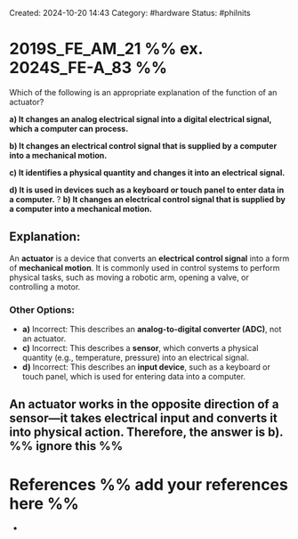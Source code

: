 Created: 2024-10-20 14:43
Category: #hardware 
Status: #philnits



# 2019S_FE_AM_21 %% ex. 2024S_FE-A_83 %%

Which of the following is an appropriate explanation of the function of an actuator? 

**a) It changes an analog electrical signal into a digital electrical signal, which a computer can process.** 

**b) It changes an electrical control signal that is supplied by a computer into a mechanical motion.** 

**c) It identifies a physical quantity and changes it into an electrical signal.** 

**d) It is used in devices such as a keyboard or touch panel to enter data in a computer.**
?
**b) It changes an electrical control signal that is supplied by a computer into a mechanical motion.** 
## **Explanation:**

An **actuator** is a device that converts an **electrical control signal** into a form of **mechanical motion**. It is commonly used in control systems to perform physical tasks, such as moving a robotic arm, opening a valve, or controlling a motor.

### Other Options:

- **a)** Incorrect: This describes an **analog-to-digital converter (ADC)**, not an actuator.
- **c)** Incorrect: This describes a **sensor**, which converts a physical quantity (e.g., temperature, pressure) into an electrical signal.
- **d)** Incorrect: This describes an **input device**, such as a keyboard or touch panel, which is used for entering data into a computer.

An actuator works in the opposite direction of a sensor—it takes electrical input and converts it into physical action. Therefore, the answer is **b)**.
%% ignore this %%
---









# References %% add your references here %%
- 